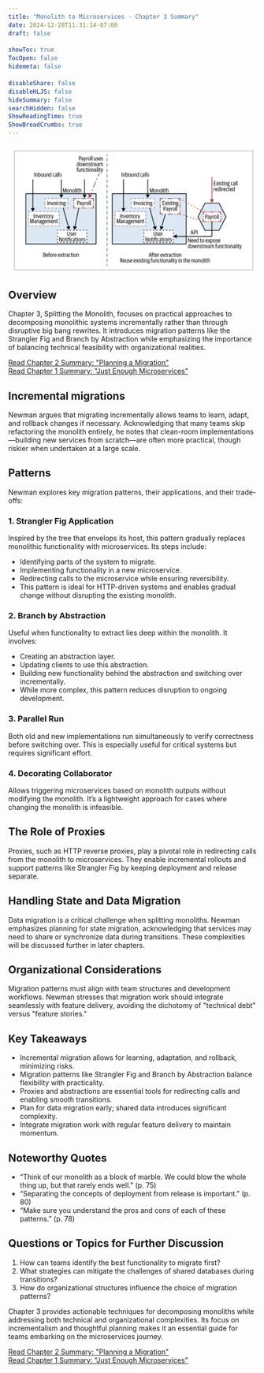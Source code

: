 ```yaml
---
title: "Monolith to Microservices - Chapter 3 Summary"
date: 2024-12-28T11:31:14-07:00
draft: false

showToc: true
TocOpen: false
hidemeta: false

disableShare: false
disableHLJS: false
hideSummary: false
searchHidden: false
ShowReadingTime: true
ShowBreadCrumbs: true
---
```


![](hero.jpg)

## Overview

Chapter 3, Splitting the Monolith, focuses on practical approaches to decomposing monolithic systems incrementally rather than through disruptive big bang rewrites. It introduces migration patterns like the Strangler Fig and Branch by Abstraction while emphasizing the importance of balancing technical feasibility with organizational realities.

[Read Chapter 2 Summary: "Planning a Migration"](/posts/monolith-to-microservices-chapter-2-summary/)  
[Read Chapter 1 Summary: "Just Enough Microservices"](/posts/monolith-to-microservices-introduction/)

## Incremental migrations

Newman argues that migrating incrementally allows teams to learn, adapt, and rollback changes if necessary. Acknowledging that many teams skip refactoring the monolith entirely, he notes that clean-room implementations—building new services from scratch—are often more practical, though riskier when undertaken at a large scale.

## Patterns

Newman explores key migration patterns, their applications, and their trade-offs:

### 1. Strangler Fig Application

Inspired by the tree that envelops its host, this pattern gradually replaces monolithic functionality with microservices. Its steps include:

- Identifying parts of the system to migrate.
- Implementing functionality in a new microservice.
- Redirecting calls to the microservice while ensuring reversibility.
- This pattern is ideal for HTTP-driven systems and enables gradual change without disrupting the existing monolith.

### 2. Branch by Abstraction

Useful when functionality to extract lies deep within the monolith. It involves:

- Creating an abstraction layer.
- Updating clients to use this abstraction.
- Building new functionality behind the abstraction and switching over incrementally.
- While more complex, this pattern reduces disruption to ongoing development.

### 3. Parallel Run

Both old and new implementations run simultaneously to verify correctness before switching over. This is especially useful for critical systems but requires significant effort.

### 4. Decorating Collaborator

Allows triggering microservices based on monolith outputs without modifying the monolith. It’s a lightweight approach for cases where changing the monolith is infeasible.

## The Role of Proxies

Proxies, such as HTTP reverse proxies, play a pivotal role in redirecting calls from the monolith to microservices. They enable incremental rollouts and support patterns like Strangler Fig by keeping deployment and release separate.

## Handling State and Data Migration

Data migration is a critical challenge when splitting monoliths. Newman emphasizes planning for state migration, acknowledging that services may need to share or synchronize data during transitions. These complexities will be discussed further in later chapters.

## Organizational Considerations

Migration patterns must align with team structures and development workflows. Newman stresses that migration work should integrate seamlessly with feature delivery, avoiding the dichotomy of "technical debt" versus "feature stories."

## Key Takeaways

- Incremental migration allows for learning, adaptation, and rollback, minimizing risks.
- Migration patterns like Strangler Fig and Branch by Abstraction balance flexibility with practicality.
- Proxies and abstractions are essential tools for redirecting calls and enabling smooth transitions.
- Plan for data migration early; shared data introduces significant complexity.
- Integrate migration work with regular feature delivery to maintain momentum.

## Noteworthy Quotes

- “Think of our monolith as a block of marble. We could blow the whole thing up, but that rarely ends well.” (p. 75)
- “Separating the concepts of deployment from release is important.” (p. 80)
- “Make sure you understand the pros and cons of each of these patterns.” (p. 78)

## Questions or Topics for Further Discussion

1. How can teams identify the best functionality to migrate first?
2. What strategies can mitigate the challenges of shared databases during transitions?
3. How do organizational structures influence the choice of migration patterns?

Chapter 3 provides actionable techniques for decomposing monoliths while addressing both technical and organizational complexities. Its focus on incrementalism and thoughtful planning makes it an essential guide for teams embarking on the microservices journey.

[Read Chapter 2 Summary: "Planning a Migration"](/posts/monolith-to-microservices-chapter-2-summary/)  
[Read Chapter 1 Summary: "Just Enough Microservices"](/posts/monolith-to-microservices-introduction/)
